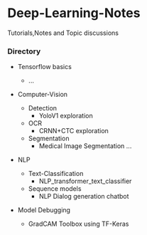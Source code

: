 # Deep-Learning-Notes
Tutorials,Notes and Topic discussions

### Directory
* Tensorflow basics
  * ...
* Computer-Vision
  * Detection
    * YoloV1 exploration
  * OCR
    * CRNN+CTC exploration
  * Segmentation
    * Medical Image Segmentation
      ...
 * NLP
    * Text-Classification
      * NLP_transformer_text_classifier 
    * Sequence models
      * NLP Dialog generation chatbot

* Model Debugging 
    * GradCAM Toolbox using TF-Keras
